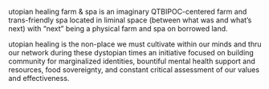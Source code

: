 utopian healing farm & spa is an imaginary QTBIPOC-centered farm and trans-friendly spa
located in liminal space (between what was and what’s next)
with “next” being a physical farm and spa on borrowed land.

utopian healing is the non-place we must cultivate within our minds and thru our network 
during these dystopian times
an initiative focused on 
building community for marginalized identities, 
bountiful mental health support and resources, 
food sovereignty, 
and constant critical assessment of our values and effectiveness.
